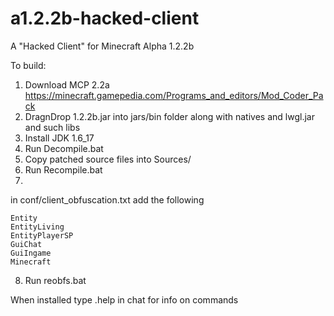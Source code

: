 # a1.2.2b-hacked-client
A "Hacked Client" for Minecraft Alpha 1.2.2b


To build: 
1) Download MCP 2.2a  https://minecraft.gamepedia.com/Programs_and_editors/Mod_Coder_Pack
2) DragnDrop 1.2.2b.jar into jars/bin folder along with natives and lwgl.jar and such libs
3) Install JDK 1.6_17
4) Run Decompile.bat
5) Copy patched source files into Sources/
6) Run Recompile.bat
7)
in conf/client_obfuscation.txt add the following
```
Entity
EntityLiving
EntityPlayerSP
GuiChat
GuiIngame
Minecraft
```

8) Run reobfs.bat

When installed type .help in chat for info on commands
